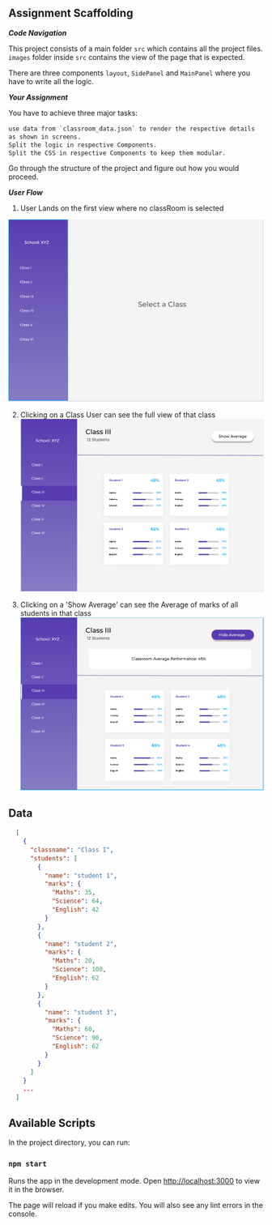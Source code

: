 ## Assignment Scaffolding

***Code Navigation***

This project consists of a main folder `src` which contains all the project files. `images` folder inside `src` contains the view of the page that is expected.

There are three components `layout`, `SidePanel` and `MainPanel` where you have to write all the logic.

***Your Assignment***

You have to achieve three major tasks:

    use data from `classroom_data.json` to render the respective details as shown in screens.
    Split the logic in respective Components.
    Split the CSS in respective Components to keep them modular.

Go through the structure of the project and figure out how you would proceed.

***User Flow***

1. User Lands on the first view where no classRoom is selected

![landing](./src/images/Landing.png)

2. Clicking on a Class User can see the full view of that class
![OneClassSelected](./src/images/OneClassSelected.png)

3. Clicking on a 'Show Average' can see the Average of marks of all students in that class
![ShowingClassroomAverage](./src/images/ShowingClassroomAverage.png)

## Data

```json
  [
    {
      "classname": "Class I",
      "students": [
        {
          "name": "student 1",
          "marks": {
            "Maths": 35,
            "Science": 64,
            "English": 42
          }
        },
        {
          "name": "student 2",
          "marks": {
            "Maths": 20,
            "Science": 100,
            "English": 62
          }
        },
        {
          "name": "student 3",
          "marks": {
            "Maths": 60,
            "Science": 90,
            "English": 62
          }
        }
      ]
    }
    ...
  ]
```


## Available Scripts

In the project directory, you can run:

### `npm start`

Runs the app in the development mode.
Open [http://localhost:3000](http://localhost:3000) to view it in the browser.

The page will reload if you make edits.
You will also see any lint errors in the console.
